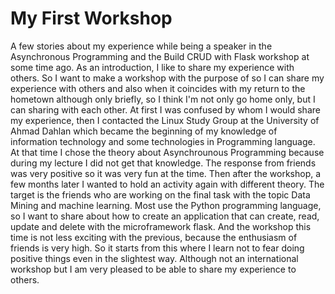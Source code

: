 # My First Workshop



A few stories about my experience while being a speaker in the Asynchronous Programming and the Build CRUD with Flask workshop at some time ago. As an introduction, I like to share my experience with others. So I want to make a workshop with the purpose of so I can share my experience with others and also when it coincides with my return to the hometown although only briefly, so I think I'm not only go home only, but I can sharing with each other. At first I was confused by whom I would share my experience, then I contacted the Linux Study Group at the University of Ahmad Dahlan which became the beginning of my knowledge of information technology and some technologies in Programming language. At that time I chose the theory about Asynchrounous Programming because during my lecture I did not get that knowledge. The response from friends was very positive so it was very fun at the time. Then after the workshop, a few months later I wanted to hold an activity again with different theory. The target is the friends who are working on the final task with the topic Data Mining and machine learning. Most use the Python programming language, so I want to share about how to create an application that can create, read, update and delete with the microframework flask. And the workshop this time is not less exciting with the previous, because the enthusiasm of friends is very high. So it starts from this where I learn not to fear doing positive things even in the slightest way. Although not an international workshop but I am very pleased to be able to share my experience to others.
<!--more-->

